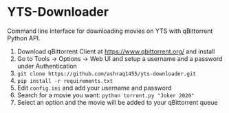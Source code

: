 # YTS-Downloader
Command line interface for downloading movies on YTS with qBittorrent Python API.

1. Download qBittorrent Client at https://www.qbittorrent.org/ and install
2. Go to Tools -> Options -> Web UI and setup a username and a password under Authentication
3. ```git clone https://github.com/ashraq1455/yts-downloader.git```
4. ```pip install -r requirements.txt```
5. Edit ```config.ini``` and add your username and password
5. Search for a movie you want: ```python torrent.py "Joker 2020"```
6. Select an option and the movie will be added to your qBittorrent queue

